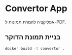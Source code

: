 # Convertor App

אפליקציה להמרת תמונות ל-PDF.

## בניית תמונת הדוקר

```bash
docker build -t convertor .

